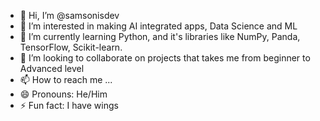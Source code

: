 - 👋 Hi, I’m @samsonisdev
- 👀 I’m interested in making AI integrated apps, Data Science and ML
- 🌱 I’m currently learning Python, and it's libraries like NumPy, Panda, TensorFlow, Scikit-learn.  
- 💞️ I’m looking to collaborate on projects that takes me from beginner to Advanced level
- 📫 How to reach me ...
- 😄 Pronouns: He/Him
- ⚡ Fun fact: I have wings 

<!---
samsonisdev/samsonisdev is a ✨ special ✨ repository because its `README.md` (this file) appears on your GitHub profile.
You can click the Preview link to take a look at your changes.
--->
